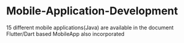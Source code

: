 # Mobile-Application-Development
15 different mobile applications(Java) are available in the document
Flutter/Dart based MobileApp also incorporated
